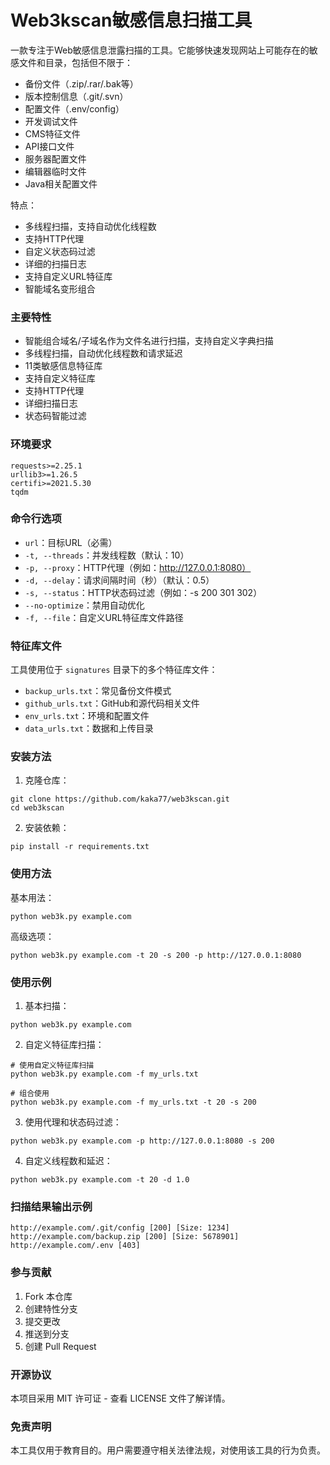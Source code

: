 # Web3kscan敏感信息扫描工具

一款专注于Web敏感信息泄露扫描的工具。它能够快速发现网站上可能存在的敏感文件和目录，包括但不限于：

- 备份文件（.zip/.rar/.bak等）
- 版本控制信息（.git/.svn）
- 配置文件（.env/config）
- 开发调试文件
- CMS特征文件
- API接口文件
- 服务器配置文件
- 编辑器临时文件
- Java相关配置文件

特点：
- 多线程扫描，支持自动优化线程数
- 支持HTTP代理
- 自定义状态码过滤
- 详细的扫描日志
- 支持自定义URL特征库
- 智能域名变形组合

### 主要特性

- 智能组合域名/子域名作为文件名进行扫描，支持自定义字典扫描
- 多线程扫描，自动优化线程数和请求延迟
- 11类敏感信息特征库
- 支持自定义特征库
- 支持HTTP代理
- 详细扫描日志
- 状态码智能过滤

### 环境要求
```
requests>=2.25.1
urllib3>=1.26.5
certifi>=2021.5.30
tqdm
```


### 命令行选项

- `url`：目标URL（必需）
- `-t, --threads`：并发线程数（默认：10）
- `-p, --proxy`：HTTP代理（例如：http://127.0.0.1:8080）
- `-d, --delay`：请求间隔时间（秒）（默认：0.5）
- `-s, --status`：HTTP状态码过滤（例如：-s 200 301 302）
- `--no-optimize`：禁用自动优化
- `-f, --file`：自定义URL特征库文件路径

### 特征库文件

工具使用位于 `signatures` 目录下的多个特征库文件：

- `backup_urls.txt`：常见备份文件模式
- `github_urls.txt`：GitHub和源代码相关文件
- `env_urls.txt`：环境和配置文件
- `data_urls.txt`：数据和上传目录

### 安装方法

1. 克隆仓库：

```
git clone https://github.com/kaka77/web3kscan.git
cd web3kscan
```

2. 安装依赖：

```
pip install -r requirements.txt
```

### 使用方法

基本用法：

```
python web3k.py example.com
```

高级选项：

```
python web3k.py example.com -t 20 -s 200 -p http://127.0.0.1:8080
```

### 使用示例

1. 基本扫描：
```
python web3k.py example.com
```

2. 自定义特征库扫描：
```
# 使用自定义特征库扫描
python web3k.py example.com -f my_urls.txt

# 组合使用
python web3k.py example.com -f my_urls.txt -t 20 -s 200

```

3. 使用代理和状态码过滤：
```
python web3k.py example.com -p http://127.0.0.1:8080 -s 200
```

4. 自定义线程数和延迟：
```
python web3k.py example.com -t 20 -d 1.0
```

### 扫描结果输出示例

```
http://example.com/.git/config [200] [Size: 1234]
http://example.com/backup.zip [200] [Size: 5678901]
http://example.com/.env [403]
```

### 参与贡献

1. Fork 本仓库
2. 创建特性分支
3. 提交更改
4. 推送到分支
5. 创建 Pull Request

### 开源协议

本项目采用 MIT 许可证 - 查看 LICENSE 文件了解详情。

### 免责声明

本工具仅用于教育目的。用户需要遵守相关法律法规，对使用该工具的行为负责。
